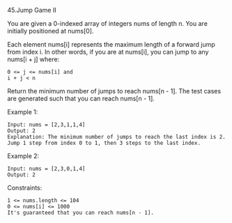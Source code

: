45.Jump Game II

You are given a 0-indexed array of integers nums of length n. You are initially positioned at nums[0].

Each element nums[i] represents the maximum length of a forward jump from index i. In other words, if you are at nums[i], you can jump to any nums[i + j] where:

    0 <= j <= nums[i] and
    i + j < n

Return the minimum number of jumps to reach nums[n - 1]. The test cases are generated such that you can reach nums[n - 1].

Example 1:
    
    Input: nums = [2,3,1,1,4]
    Output: 2
    Explanation: The minimum number of jumps to reach the last index is 2. Jump 1 step from index 0 to 1, then 3 steps to the last index.

Example 2:

    Input: nums = [2,3,0,1,4]
    Output: 2

Constraints:

    1 <= nums.length <= 104
    0 <= nums[i] <= 1000
    It's guaranteed that you can reach nums[n - 1].
